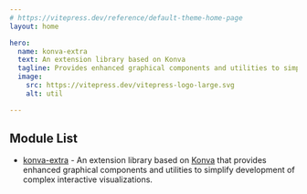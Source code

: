 ```yaml
---
# https://vitepress.dev/reference/default-theme-home-page
layout: home

hero:
  name: konva-extra
  text: An extension library based on Konva
  tagline: Provides enhanced graphical components and utilities to simplify development of complex interactive visualizations.
  image:
    src: https://vitepress.dev/vitepress-logo-large.svg
    alt: util

---
```


## **Module List**

- [konva-extra](/modules/konva-extra) - An extension library based on [Konva](https://konvajs.org/) that provides enhanced graphical components and utilities to simplify development of complex interactive visualizations.